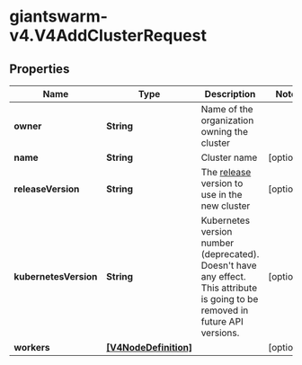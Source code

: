 # giantswarm-v4.V4AddClusterRequest

## Properties
Name | Type | Description | Notes
------------ | ------------- | ------------- | -------------
**owner** | **String** | Name of the organization owning the cluster | 
**name** | **String** | Cluster name | [optional] 
**releaseVersion** | **String** | The [release](https://docs.giantswarm.io/api/#tag/releases) version to use in the new cluster  | [optional] 
**kubernetesVersion** | **String** | Kubernetes version number (deprecated). Doesn&#39;t have any effect. This attribute is going to be removed in future API versions.  | [optional] 
**workers** | [**[V4NodeDefinition]**](V4NodeDefinition.md) |  | [optional] 


